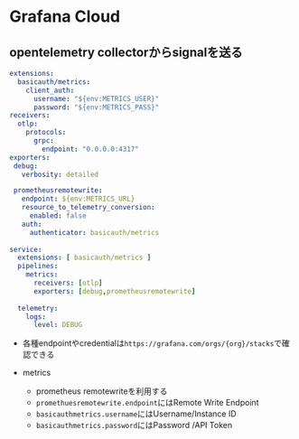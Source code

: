 # Grafana Cloud

## opentelemetry collectorからsignalを送る

```yaml
extensions:
  basicauth/metrics:
    client_auth:
      username: "${env:METRICS_USER}"
      password: "${env:METRICS_PASS}"
receivers:
  otlp:
    protocols:
      grpc:
        endpoint: "0.0.0.0:4317"
exporters:
 debug: 
   verbosity: detailed      

 prometheusremotewrite:
   endpoint: ${env:METRICS_URL}
   resource_to_telemetry_conversion:
     enabled: false
   auth:
     authenticator: basicauth/metrics
  
service:
  extensions: [ basicauth/metrics ]
  pipelines:
    metrics:
      receivers: [otlp]
      exporters: [debug,prometheusremotewrite]
  
  telemetry:
    logs:
      level: DEBUG
```

* 各種endpointやcredentialは`https://grafana.com/orgs/{org}/stacks`で確認できる

* metrics
  * prometheus remotewriteを利用する
  * `promethuesremotewrite.endpoint`にはRemote Write Endpoint
  * `basicauthmetrics.username`にはUsername/Instance ID
  * `basicauthmetrics.password`にはPassword /API Token
